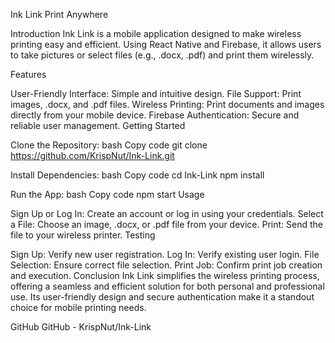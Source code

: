 Ink Link Print Anywhere

Introduction Ink Link is a mobile application designed to make wireless printing easy and efficient. Using React Native and Firebase, it allows users to take pictures or select files (e.g., .docx, .pdf) and print them wirelessly.

Features

User-Friendly Interface: Simple and intuitive design. File Support: Print images, .docx, and .pdf files. Wireless Printing: Print documents and images directly from your mobile device. Firebase Authentication: Secure and reliable user management. Getting Started

Clone the Repository: bash Copy code git clone https://github.com/KrispNut/Ink-Link.git

Install Dependencies: bash Copy code cd Ink-Link npm install

Run the App: bash Copy code npm start Usage

Sign Up or Log In: Create an account or log in using your credentials. Select a File: Choose an image, .docx, or .pdf file from your device. Print: Send the file to your wireless printer. Testing

Sign Up: Verify new user registration. Log In: Verify existing user login. File Selection: Ensure correct file selection. Print Job: Confirm print job creation and execution. Conclusion Ink Link simplifies the wireless printing process, offering a seamless and efficient solution for both personal and professional use. Its user-friendly design and secure authentication make it a standout choice for mobile printing needs.

GitHub GitHub - KrispNut/Ink-Link